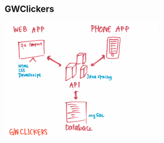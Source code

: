 # GWClickers

![Project Architecture](https://raw.githubusercontent.com/GWLabs/GWClickers/master/gwclickers-architecture.png)
